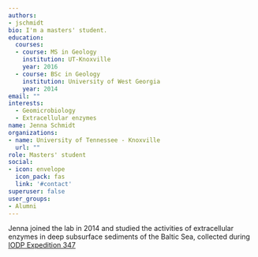 ```yaml
---
authors:
- jschmidt
bio: I'm a masters' student.
education:
  courses:
  - course: MS in Geology
    institution: UT-Knoxville
    year: 2016
  - course: BSc in Geology
    institution: University of West Georgia
    year: 2014
email: ""
interests:
  - Geomicrobiology
  - Extracellular enzymes
name: Jenna Schmidt
organizations:
- name: University of Tennessee - Knoxville
  url: ""
role: Masters' student
social:
- icon: envelope
  icon_pack: fas
  link: '#contact'
superuser: false
user_groups:
- Alumni
---
```


Jenna joined the lab in 2014 and studied the activities of extracellular enzymes in deep subsurface sediments of the Baltic Sea, collected during [IODP Expedition 347](http://publications.iodp.org/proceedings/347/347toc.htm)